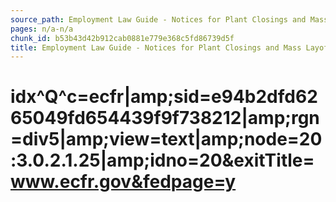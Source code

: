 ```yaml
---
source_path: Employment Law Guide - Notices for Plant Closings and Mass Layoffs.md
pages: n/a-n/a
chunk_id: b53b43d42b912cab0881e779e368c5fd86739d5f
title: Employment Law Guide - Notices for Plant Closings and Mass Layoffs
---
```

# idx^Q^c=ecfr|amp;sid=e94b2dfd6265049fd654439f9f738212|amp;rgn=div5|amp;view=text|amp;node=20:3.0.2.1.25|amp;idno=20&exitTitle=www.ecfr.gov&fedpage=y
